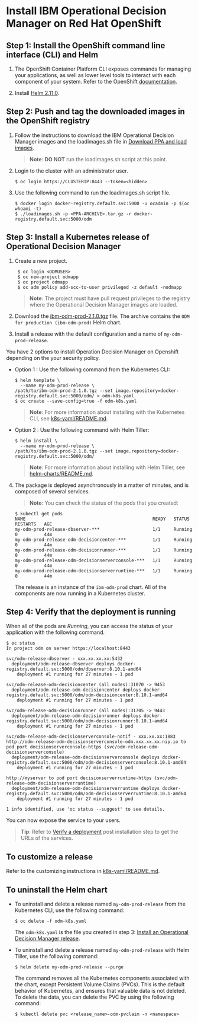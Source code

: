 # Install IBM Operational Decision Manager on Red Hat OpenShift

## Step 1: Install the OpenShift command line interface (CLI) and Helm

1. The OpenShift Container Platform CLI exposes commands for managing your applications, as well as lower level tools to interact with each component of your system. Refer to the OpenShift [documentation](https://docs.openshift.com/container-platform/3.11/cli_reference/get_started_cli.html).

2. Install [Helm 2.11.0](https://github.com/helm/helm/releases/tag/v2.11.0).

## Step 2: Push and tag the downloaded images in the OpenShift registry

1. Follow the instructions to download the IBM Operational Decision Manager images and the loadimages.sh file in [Download PPA and load images](../../README.md#step-2-download-a-product-package-from-ppa-and-load-the-images).

   > **Note**: **DO NOT** run the loadimages.sh script at this point.

2. Login to the cluster with an administrator user.
   ```console
   $ oc login https://CLUSTERIP:8443 --token=<hidden>
   ```

3. Use the following command to run the loadimages.sh script file.
   ```console
   $ docker login docker-registry.default.svc:5000 -u ocadmin -p $(oc whoami -t)
   $ ./loadimages.sh -p <PPA-ARCHIVE>.tar.gz -r docker-registry.default.svc:5000/odm
   ```

## Step 3: Install a Kubernetes release of Operational Decision Manager

1. Create a new project.
   ```console
    $ oc login <ODMUSER>
    $ oc new-project odmapp
    $ oc project odmapp
    $ oc adm policy add-scc-to-user privileged -z default -nodmapp
   ```
   > **Note**: The project must have pull request privileges to the registry where the Operational Decision Manager images are loaded.  

2. Download the [ibm-odm-prod-2.1.0.tgz](../helm-charts/ibm-odm-prod-2.1.0.tgz) file. The archive contains the `ODM for production (ibm-odm-prod)` Helm chart.

3. Install a release with the default configuration and a name of `my-odm-prod-release`.

You have 2 options to install Operation Decision Manager on Openshift depending on the your security policy.

   * Option 1 : Use the following command from the Kubernetes CLI:

     ```console
     $ helm template \
       --name my-odm-prod-release \
     /path/to/ibm-odm-prod-2.1.0.tgz --set image.repository=docker-registry.default.svc:5000/odm/ > odm-k8s.yaml
     $ oc create --save-config=true -f odm-k8s.yaml
     ```

     > **Note**: For more information about installing with the Kubernetes CLI, see [k8s-yaml/README.md](../k8s-yaml/README.md).

   * Option 2 : Use the following command with Helm Tiller:

     ```console
     $ helm install \
       --name my-odm-prod-release \
     /path/to/ibm-odm-prod-2.1.0.tgz --set image.repository=docker-registry.default.svc:5000/odm/
     ```

     > **Note**: For more information about installing with Helm Tiller, see [helm-charts/README.md](../helm-charts/README.md).

4. The package is deployed asynchronously in a matter of minutes, and is composed of several services.

   > **Note**: You can check the status of the pods that you created:
   ```console
   $ kubectl get pods
   NAME                                                READY   STATUS    RESTARTS   AGE
   my-odm-prod-release-dbserver-***                    1/1     Running   0          44m
   my-odm-prod-release-odm-decisioncenter-***          1/1     Running   0          44m
   my-odm-prod-release-odm-decisionrunner-***          1/1     Running   0          44m
   my-odm-prod-release-odm-decisionserverconsole-***   1/1     Running   0          44m
   my-odm-prod-release-odm-decisionserverruntime-***   1/1     Running   0          44m
   ```

   The release is an instance of the `ibm-odm-prod` chart. All of the components are now running in a Kubernetes cluster.

## Step 4: Verify that the deployment is running

When all of the pods are *Running*, you can access the status of your application with the following command.
```console
$ oc status
In project odm on server https://localhost:8443

svc/odm-release-dbserver - xxx.xx.xx.xx:5432
  deployment/odm-release-dbserver deploys docker-registry.default.svc:5000/odm/dbserver:8.10.1-amd64
    deployment #1 running for 27 minutes - 1 pod

svc/odm-release-odm-decisioncenter (all nodes):31070 -> 9453
  deployment/odm-release-odm-decisioncenter deploys docker-registry.default.svc:5000/odm/odm-decisioncenter:8.10.1-amd64
    deployment #1 running for 27 minutes - 1 pod

svc/odm-release-odm-decisionrunner (all nodes):31705 -> 9443
  deployment/odm-release-odm-decisionrunner deploys docker-registry.default.svc:5000/odm/odm-decisionrunner:8.10.1-amd64
    deployment #1 running for 27 minutes - 1 pod

svc/odm-release-odm-decisionserverconsole-notif - xxx.xx.xx:1883
http://odm-release-odm-decisionserverconsole-odm.xxx.xx.xx.nip.io to pod port decisionserverconsole-https (svc/odm-release-odm-decisionserverconsole)
  deployment/odm-release-odm-decisionserverconsole deploys docker-registry.default.svc:5000/odm/odm-decisionserverconsole:8.10.1-amd64
    deployment #1 running for 27 minutes - 1 pod

http://myserver to pod port decisionserverruntime-https (svc/odm-release-odm-decisionserverruntime)
  deployment/odm-release-odm-decisionserverruntime deploys docker-registry.default.svc:5000/odm/odm-decisionserverruntime:8.10.1-amd64
    deployment #1 running for 27 minutes - 1 pod

1 info identified, use 'oc status --suggest' to see details.
```

You can now expose the service to your users.

> **Tip**: Refer to [Verify a deployment](../README.md#step-1-verify-a-deployment) post installation step to get the URLs of the services.

## To customize a release

Refer to the customizing instructions in [k8s-yaml/README.md](../k8s-yaml/README.md#customize-a-kubernetes-release-of-operational-decision-manager).

## To uninstall the Helm chart

   * To uninstall and delete a release named `my-odm-prod-release` from the Kubernetes CLI, use the following command:

     ```console
     $ oc delete -f odm-k8s.yaml
     ```

     The `odm-k8s.yaml` is the file you created in step 3: [Install an Operational Decision Manager release](README_Openshift.md#step-3-install-a-kubernetes-release-of-operational-decision-manager).

  * To uninstall and delete a release named `my-odm-prod-release` with Helm Tiller, use the following command:

     ```console
     $ helm delete my-odm-prod-release --purge
     ```

     The command removes all the Kubernetes components associated with the chart, except Persistent Volume Claims (PVCs). This is the default behavior of Kubernetes, and ensures that valuable data is not deleted. To delete the data, you can delete the PVC by using the following command:

     ```console
     $ kubectl delete pvc <release_name>-odm-pvclaim -n <namespace>
     ```
